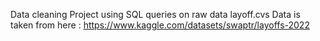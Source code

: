 Data cleaning Project using SQL queries on raw data layoff.cvs
Data is taken from here : https://www.kaggle.com/datasets/swaptr/layoffs-2022
